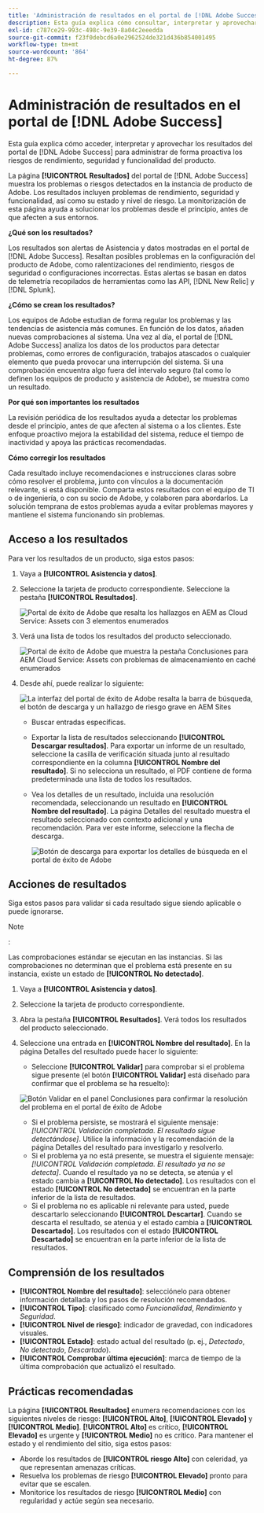 ```yaml
---
title: 'Administración de resultados en el portal de [!DNL Adobe Success] '
description: Esta guía explica cómo consultar, interpretar y aprovechar los resultados del portal de [!DNL Adobe Success] para ayudarle a administrar de forma proactiva los riesgos de rendimiento, seguridad y funcionalidad del producto.
exl-id: c787ce29-993c-498c-9e39-8a04c2eeedda
source-git-commit: f23f0debcd6a0e2962524de321d436b854001495
workflow-type: tm+mt
source-wordcount: '864'
ht-degree: 87%

---
```


# Administración de resultados en el portal de [!DNL Adobe Success]

Esta guía explica cómo acceder, interpretar y aprovechar los resultados del portal de [!DNL Adobe Success] para administrar de forma proactiva los riesgos de rendimiento, seguridad y funcionalidad del producto.

La página **[!UICONTROL Resultados]** del portal de [!DNL Adobe Success] muestra los problemas o riesgos detectados en la instancia de producto de Adobe. Los resultados incluyen problemas de rendimiento, seguridad y funcionalidad, así como su estado y nivel de riesgo. La monitorización de esta página ayuda a solucionar los problemas desde el principio, antes de que afecten a sus entornos.

**¿Qué son los resultados?**

Los resultados son alertas de Asistencia y datos mostradas en el portal de [!DNL Adobe Success]. Resaltan posibles problemas en la configuración del producto de Adobe, como ralentizaciones del rendimiento, riesgos de seguridad o configuraciones incorrectas. Estas alertas se basan en datos de telemetría recopilados de herramientas como las API, [!DNL New Relic] y [!DNL Splunk].

**¿Cómo se crean los resultados?**

Los equipos de Adobe estudian de forma regular los problemas y las tendencias de asistencia más comunes. En función de los datos, añaden nuevas comprobaciones al sistema. Una vez al día, el portal de [!DNL Adobe Success] analiza los datos de los productos para detectar problemas, como errores de configuración, trabajos atascados o cualquier elemento que pueda provocar una interrupción del sistema. Si una comprobación encuentra algo fuera del intervalo seguro (tal como lo definen los equipos de producto y asistencia de Adobe), se muestra como un resultado.

**Por qué son importantes los resultados**

La revisión periódica de los resultados ayuda a detectar los problemas desde el principio, antes de que afecten al sistema o a los clientes. Este enfoque proactivo mejora la estabilidad del sistema, reduce el tiempo de inactividad y apoya las prácticas recomendadas.

**Cómo corregir los resultados**

Cada resultado incluye recomendaciones e instrucciones claras sobre cómo resolver el problema, junto con vínculos a la documentación relevante, si está disponible. Comparta estos resultados con el equipo de TI o de ingeniería, o con su socio de Adobe, y colaboren para abordarlos. La solución temprana de estos problemas ayuda a evitar problemas mayores y mantiene el sistema funcionando sin problemas.


## Acceso a los resultados

Para ver los resultados de un producto, siga estos pasos:

1. Vaya a **[!UICONTROL Asistencia y datos]**.
1. Seleccione la tarjeta de producto correspondiente. Seleccione la pestaña **[!UICONTROL Resultados]**.

   ![Portal de éxito de Adobe que resalta los hallazgos en AEM as Cloud Service: Assets con 3 elementos enumerados](../../assets/asp-support-inisghts-findings.png "Ver los hallazgos para los AEM Assets en Cloud Service")


1. Verá una lista de todos los resultados del producto seleccionado.

   ![Portal de éxito de Adobe que muestra la pestaña Conclusiones para AEM Cloud Service: Assets con problemas de almacenamiento en caché enumerados](../../assets/adobe-success-portal-findings.png "Vea los resultados relacionados con el almacenamiento en caché para los AEM Assets en Cloud Service")

1. Desde ahí, puede realizar lo siguiente:

   ![La interfaz del portal de éxito de Adobe resalta la barra de búsqueda, el botón de descarga y un hallazgo de riesgo grave en AEM Sites](../../assets/adobe-success-portal-download.png "Buscar, descargar o ver los resultados de AEM Sites en Cloud Service")

   * Buscar entradas específicas.
   * Exportar la lista de resultados seleccionando **[!UICONTROL Descargar resultados]**. Para exportar un informe de un resultado, seleccione la casilla de verificación situada junto al resultado correspondiente en la columna **[!UICONTROL Nombre del resultado]**. Si no selecciona un resultado, el PDF contiene de forma predeterminada una lista de todos los resultados.
   * Vea los detalles de un resultado, incluida una resolución recomendada, seleccionando un resultado en **[!UICONTROL Nombre del resultado]**. La página Detalles del resultado muestra el resultado seleccionado con contexto adicional y una recomendación. Para ver este informe, seleccione la flecha de descarga.


     ![Botón de descarga para exportar los detalles de búsqueda en el portal de éxito de Adobe](../../assets/findings-details.png "Descargar el informe de este hallazgo")


## Acciones de resultados

Siga estos pasos para validar si cada resultado sigue siendo aplicable o puede ignorarse.

>[!NOTE]
>:
>
>Las comprobaciones estándar se ejecutan en las instancias. Si las comprobaciones no determinan que el problema está presente en su instancia, existe un estado de **[!UICONTROL No detectado]**.

1. Vaya a **[!UICONTROL Asistencia y datos]**.
1. Seleccione la tarjeta de producto correspondiente.
1. Abra la pestaña **[!UICONTROL Resultados]**. Verá todos los resultados del producto seleccionado.
1. Seleccione una entrada en **[!UICONTROL Nombre del resultado]**. En la página Detalles del resultado puede hacer lo siguiente:
   * Seleccione **[!UICONTROL Validar]** para comprobar si el problema sigue presente (el botón **[!UICONTROL Validar]** está diseñado para confirmar que el problema se ha resuelto):

   ![Botón Validar en el panel Conclusiones para confirmar la resolución del problema en el portal de éxito de Adobe](../../assets/adobe-success-portal-validate.png "Botón Validar")


   * Si el problema persiste, se mostrará el siguiente mensaje: *[!UICONTROL Validación completada. El resultado sigue detectándose]*. Utilice la información y la recomendación de la página Detalles del resultado para investigarlo y resolverlo.
   * Si el problema ya no está presente, se muestra el siguiente mensaje: *[!UICONTROL Validación completada. El resultado ya no se detecta]*. Cuando el resultado ya no se detecta, se atenúa y el estado cambia a **[!UICONTROL No detectado]**. Los resultados con el estado **[!UICONTROL No detectado]** se encuentran en la parte inferior de la lista de resultados.
   * Si el problema no es aplicable ni relevante para usted, puede descartarlo seleccionando **[!UICONTROL Descartar]**. Cuando se descarta el resultado, se atenúa y el estado cambia a **[!UICONTROL Descartado]**.  Los resultados con el estado **[!UICONTROL Descartado]** se encuentran en la parte inferior de la lista de resultados.

## Comprensión de los resultados

* **[!UICONTROL Nombre del resultado]**: selecciónelo para obtener información detallada y los pasos de resolución recomendados.
* **[!UICONTROL Tipo]**: clasificado como *Funcionalidad*, *Rendimiento* y *Seguridad*.
* **[!UICONTROL Nivel de riesgo]**: indicador de gravedad, con indicadores visuales.
* **[!UICONTROL Estado]**: estado actual del resultado (p. ej., *Detectado*, *No detectado*, *Descartado*).
* **[!UICONTROL Comprobar última ejecución]**: marca de tiempo de la última comprobación que actualizó el resultado.


## Prácticas recomendadas

La página **[!UICONTROL Resultados]** enumera recomendaciones con los siguientes niveles de riesgo: **[!UICONTROL Alto]**, **[!UICONTROL Elevado]** y **[!UICONTROL Medio]**. **[!UICONTROL Alto]** es crítico, **[!UICONTROL Elevado]** es urgente y **[!UICONTROL Medio]** no es crítico. Para mantener el estado y el rendimiento del sitio, siga estos pasos:

* Aborde los resultados de **[!UICONTROL riesgo Alto]** con celeridad, ya que representan amenazas críticas.
* Resuelva los problemas de riesgo **[!UICONTROL Elevado]** pronto para evitar que se escalen.
* Monitorice los resultados de riesgo **[!UICONTROL Medio]** con regularidad y actúe según sea necesario.
